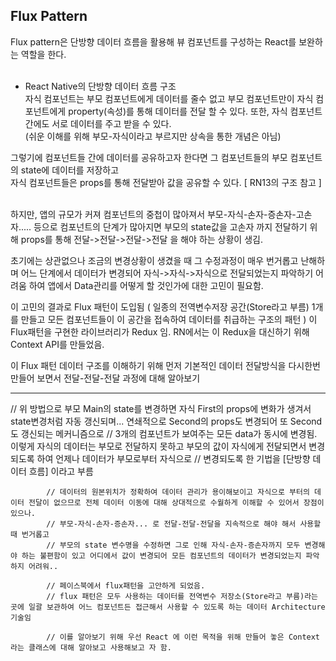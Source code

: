 ## Flux Pattern

Flux pattern은 단방향 데이터 흐름을 활용해 뷰 컴포넌트를 구성하는 React를 보완하는 역할을 한다.<br/><br/>
* React Native의 단방향 데이터 흐름 구조<br/> 자식 컴포넌트는 부모 컴포넌트에게 데이터를 줄수 없고 부모 컴포넌트만이 자식 컴포넌트에게 property(속성)를 통해 데이터를 전달 할 수 있다. 또한, 자식 컴포넌트 간에도 서로 데이터를 주고 받을 수 있다.<br/>
(쉬운 이해를 위해 부모-자식이라고 부르지만 상속을 통한 개념은 아님)<br/>

그렇기에 컴포넌트들 간에 데이터를 공유하고자 한다면 그 컴포넌트들의 부모 컴포넌트의 state에 데이터를 저장하고<br/>
자식 컴포넌트들은 props를 통해 전달받아 값을 공유할 수 있다. [ RN13의 구조 참고 ]<br/><br/>

하지만, 앱의 규모가 커져 컴포넌트의 중첩이 많아져서 부모-자식-손자-증손자-고손자..... 등으로 컴포넌트의 단계가 많아지면
부모의 state값을 고손자 까지 전달하기 위해 props를 통해 전달->전달->전달->전달 을 해야 하는 상황이 생김.

초기에는 상관없으나 조금의 변경상황이 생겼을 때 그 수정과정이 매우 번거롭고 난해하며 어느 단계에서 데이터가 변경되어 자식->자식->자식으로 전달되었는지 파악하기 어려움
하여 앱에서 Data관리를 어떻게 할 것인가에 대한 고민이 필요함.

이 고민의 결과로 Flux 패턴이 도입됨 ( 일종의 전역변수저장 공간(Store라고 부름) 1개를 만들고 모든 컴포넌트들이 이 공간을 접속하여 데이터를 취급하는 구조의 패턴 )
이 Flux패턴을 구현한 라이브러리가 Redux 임. RN에서는 이 Redux을 대신하기 위해 Context API를 만들었음.

이 Flux 패턴 데이터 구조를 이해하기 위해 먼저 기본적인 데이터 전달방식을 다시한번 만들어 보면서 전달-전달-전달 과정에 대해 알아보기





* * *




// 위 방법으로 부모 Main의 state를 변경하면 자식 First의 props에 변화가 생겨서 state변경처럼 자동 갱신되며... 연쇄적으로 Second의 props도 변경되어 또 Second도 갱신되는 메커니즘으로
            // 3개의 컴포넌트가 보여주는 모든 data가 동시에 변경됨. 이렇게 자식의 데이터는 부모로 전달하지 못하고 부모의 값이 자식에게 전달되면서 변경되도록 하여 언제나 데이터가 부모로부터 자식으로
            // 변경되도록 한 기법을 [단방향 데이터 흐름] 이라고 부름 

            // 데이터의 원본위치가 정확하여 데이터 관리가 용이해보이고 자식으로 부터의 데이터 전달이 없으므로 전체 데이터 이동에 대해 상대적으로 수월하게 이해할 수 있어서 장점이 있으나.
            // 부모-자식-손자-증손자... 로 전달-전달-전달을 지속적으로 해야 해서 사용할 때 번거롭고
            // 부모의 state 변수명을 수정하면 그로 인해 자식-손자-증손자까지 모두 변경해야 하는 불편함이 있고 어디에서 값이 변경되어 모든 컴포넌트의 데이터가 변경되었는지 파악하지 어려워..

            // 페이스북에서 flux패턴을 고안하게 되었음.
            // flux 패턴은 모두 사용하는 데이터를 전역변수 저장소(Store라고 부름)라는 곳에 일괄 보관하여 어느 컴포넌트든 접근해서 사용할 수 있도록 하는 데이터 Architecture 기술임

            // 이를 알아보기 위해 우선 React 에 이런 목적을 위해 만들어 놓은 Context 라는 클래스에 대해 알아보고 사용해보고 자 함.
